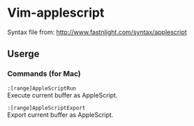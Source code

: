 # Vim-applescript  
Syntax file from: http://www.fastnlight.com/syntax/applescript  
  
## Userge  
### Commands (for Mac)  
`:[range]AppleScriptRun`  
Execute current buffer as AppleScript.  
   
`:[range]AppleScriptExport`  
Export current buffer as AppleScript.